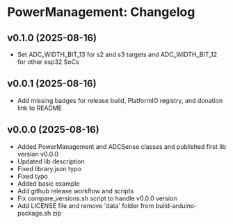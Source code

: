 PowerManagement: Changelog
==========================

v0.1.0 (2025-08-16)
------

* Set ADC_WIDTH_BIT_13 for s2 and s3 targets and ADC_WIDTH_BIT_12 for other esp32 SoCs

v0.0.1 (2025-08-16)
------

* Add missing badges for release build, PlatformIO registry, and donation link to README

v0.0.0 (2025-08-16)
------

* Added PowerManagement and ADCSense classes and published first lib version v0.0.0
* Updated lib description
* Fixed library.json typo
* Fixed typo
* Added basic example
* Add github release workflow and scripts
* Fix compare_versions.sh script to handle v0.0.0 version
* Add LICENSE file and remove 'data' folder from build-arduino-package.sh zip
